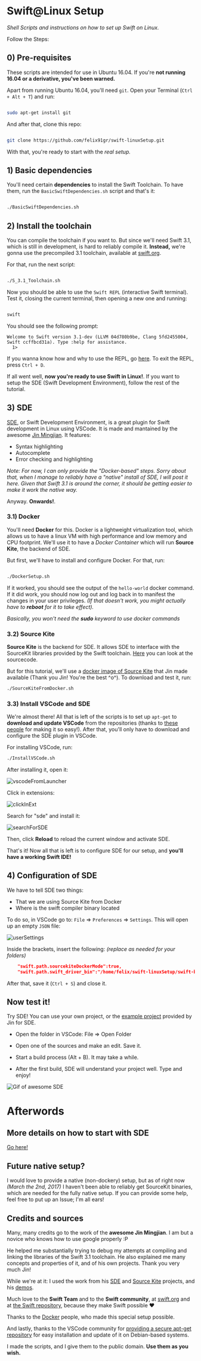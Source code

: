 # Swift@Linux Setup
_Shell Scripts and instructions on how to set up Swift on Linux._

Follow the Steps:

## 0) Pre-requisites 

These scripts are intended for use in Ubuntu 16.04. If you're **not running 16.04 or a derivative, you've been warned.**

Apart from running Ubuntu 16.04, you'll need `git`. Open your Terminal (`Ctrl + Alt + T`) and run:

```bash

sudo apt-get install git

```

And after that, clone this repo:

```bash

git clone https://github.com/felix91gr/swift-linuxSetup.git

```

With that, you're ready to start with the *real setup.*

## 1) Basic dependencies

You'll need certain **dependencies** to install the Swift Toolchain. To have them, run the `BasicSwiftDependencies.sh` script and that's it:

```bash

./BasicSwiftDependencies.sh

```

## 2) Install the toolchain

You can compile the toolchain if you want to. But since we'll need Swift 3.1, which is still in development, is hard to reliably compile it. **Instead,** we're gonna use the precompiled 3.1 toolchain, available at [swift.org](swift.org).

For that, run the next script:

```bash

./S_3.1_Toolchain.sh

```
Now you should be able to use the `Swift REPL` (interactive Swift terminal). Test it, closing the current terminal, then opening a new one and running:

```bash

swift

```

You should see the following prompt:

```console
Welcome to Swift version 3.1-dev (LLVM 04d780b9be, Clang 5fd2455004, Swift ccffbcd31a). Type :help for assistance.
  1>
```
If you wanna know how and why to use the REPL, go [here](https://swift.org/lldb/#why-combine-the-repl-and-debugger). To exit the REPL, press `Ctrl + D`.

If all went well, **now you're ready to use Swift in Linux!**. If you want to setup the SDE (Swift Development Environment), follow the rest of the tutorial.

## 3) SDE

[SDE](https://github.com/jinmingjian/sde), or Swift Development Environment, is a great plugin for Swift development in Linux using VSCode. It is made and mantained by the awesome [Jin Mingjian](https://github.com/jinmingjian). It features:

* Syntax highlighting
* Autocomplete
* Error checking and highlighting

*Note: For now, I can only provide the "Docker-based" steps. Sorry about that, when I manage to reliably have a "native" install of SDE, I will post it here. Given that Swift 3.1 is around the corner, it should be getting easier to make it work the native way.* 

Anyway. **Onwards!**.

### 3.1) Docker

You'll need **Docker** for this. Docker is a lightweight virtualization tool, which allows us to have a linux VM with high performance and low memory and CPU footprint. We'll use it to have a *Docker Container* which will run **Source Kite**, the backend of SDE.

But first, we'll have to install and configure Docker. For that, run:

```bash

./DockerSetup.sh

```
If it worked, you should see the output of the `hello-world` docker command. If it did work, you should now log out and log back in to manifest the changes in your user privileges. *(If that doesn't work, you might actually have to __reboot__ for it to take effect).*

*Basically, you won't need the __sudo__ keyword to use docker commands*

### 3.2) Source Kite

**Source Kite** is the backend for SDE. It allows SDE to interface with the SourceKit libraries provided by the Swift toolchain. [Here](https://github.com/jinmingjian/sourcekite) you can look at the sourcecode.

But for this tutorial, we'll use a [docker image of Source Kite](https://hub.docker.com/r/jinmingjian/docker-sourcekite/) that Jin made available (Thank you Jin! You're the best ^o^). To download and test it, run:

```bash
./SourceKiteFromDocker.sh
```

### 3.3) Install VSCode and SDE

We're almost there! All that is left of the scripts is to set up `apt-get` to **download and update VSCode** from the repositories (thanks to [these people](https://github.com/Microsoft/vscode/issues/2973) for making it so easy!). After that, you'll only have to download and configure the SDE plugin in VSCode.

For installing VSCode, run:

```bash
./InstallVSCode.sh
```

After installing it, open it:

![vscodeFromLauncher](assets/VSCode_before.png)

Click in extensions:

![clickInExt](assets/VSCode_extensions1.png)

Search for "sde" and install it:

![searchForSDE](assets/VSCode_extensions2.png)

Then, click **Reload** to reload the current window and activate SDE.

That's it! Now all that is left is to configure SDE for our setup, and **you'll have a working Swift IDE!**

## 4) Configuration of SDE

We have to tell SDE two things:

* That we are using Source Kite from Docker
* Where is the swift compiler binary located

To do so, in VSCode go to: `File` => `Preferences` => `Settings`. This will open up an empty `JSON` file:

![userSettings](assets/UserSettings1.png)

Inside the brackets, insert the following: *(replace as needed for your folders)*

```json
    "swift.path.sourcekiteDockerMode":true,
    "swift.path.swift_driver_bin":"/home/felix/swift-linuxSetup/swift-binaries/usr/bin/swift"
```

After that, save it (`Ctrl + S`) and close it.

## Now test it!

Try SDE! You can use your own project, or the [example project](https://github.com/jinmingjian/sde-demos) provided by Jin for SDE.

* Open the folder in VSCode: File => Open Folder

* Open one of the sources and make an edit. Save it.

* Start a build process (Alt + B). It may take a while.

* After the first build, SDE will understand your project well. Type and enjoy!

![Gif of awesome SDE](http://blog.dirac.io/img/2017-01-11/preview.gif)

# Afterwords

## More details on how to start with SDE

[Go here!](http://blog.dirac.io/2017/01/11/get_started_sde.html)

## Future native setup?

I would love to provide a native (non-dockery) setup, but as of right now *(March the 2nd, 2017)* I haven't been able to reliably get SourceKit binaries, which are needed for the fully native setup. If you can provide some help, feel free to put up an Issue; I'm all ears!

## Credits and sources

Many, many credits go to the work of the **awesome Jin Mingjian**. I am but a novice who knows how to use google properly :P

He helped me substantially trying to debug my attempts at compiling and linking the libraries of the Swift 3.1 toolchain. He also explained me many concepts and properties of it, and of his own projects. Thank you very much Jin!

While we're at it: I used the work from his [SDE](https://github.com/jinmingjian/sde) and [Source Kite](https://github.com/jinmingjian/sourcekite) projects, and his [demos](https://github.com/jinmingjian/sde-demos).

Much love to the **Swift Team** and to the **Swift community**, at [swift.org](https://swift.org/) and at [the Swift repository](https://github.com/apple/swift), because they make Swift possible :heart:

Thanks to the [Docker](https://www.docker.com/) people, who made this special setup possible.

And lastly, thanks to the VSCode community for [providing a secure apt-get repository](https://github.com/Microsoft/vscode/issues/2973) for easy installation and update of it on Debian-based systems.

I made the scripts, and I give them to the public domain. **Use them as you wish.**
